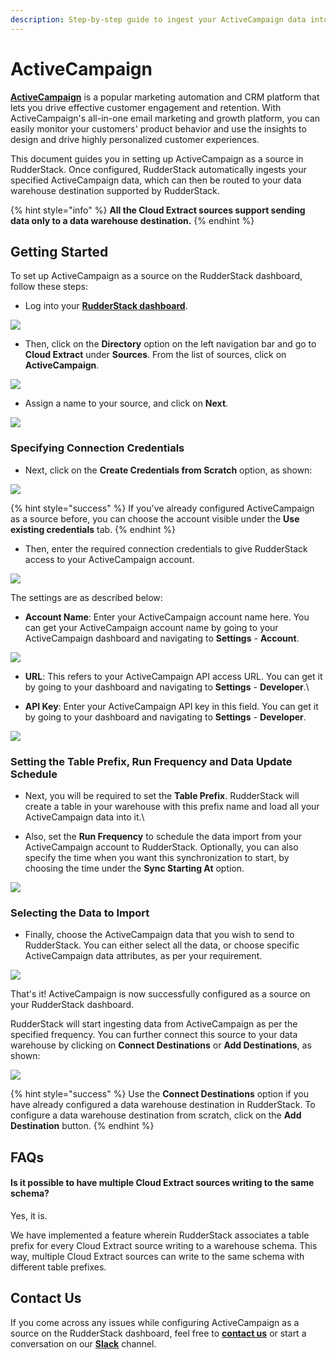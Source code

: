 ```yaml
---
description: Step-by-step guide to ingest your ActiveCampaign data into RudderStack.
---
```


# ActiveCampaign

[**ActiveCampaign**](https://www.activecampaign.com) is a popular marketing automation and CRM platform that lets you drive effective customer engagement and retention. With ActiveCampaign's all-in-one email marketing and growth platform, you can easily monitor your customers' product behavior and use the insights to design and drive highly personalized customer experiences.

This document guides you in setting up ActiveCampaign as a source in RudderStack. Once configured, RudderStack automatically ingests your specified ActiveCampaign data, which can then be routed to your data warehouse destination supported by RudderStack.

{% hint style="info" %}
**All the Cloud Extract sources support sending data only to a data warehouse destination.**
{% endhint %}

## Getting Started

To set up ActiveCampaign as a source on the RudderStack dashboard, follow these steps:

* Log into your [**RudderStack dashboard**](https://app.rudderlabs.com/signup?type=freetrial).

![](<../.gitbook/assets/1 (15) (1).png>)

* Then, click on the **Directory** option on the left navigation bar and go to **Cloud Extract** under **Sources**. From the list of sources, click on **ActiveCampaign**.

![](<../.gitbook/assets/2 (28).png>)

* Assign a name to your source, and click on **Next**.

![](<../.gitbook/assets/3 (25).png>)

### Specifying Connection Credentials

* Next, click on the **Create Credentials from Scratch** option, as shown:

![](<../.gitbook/assets/4 (24).png>)

{% hint style="success" %}
If you've already configured ActiveCampaign as a source before, you can choose the account visible under the **Use existing credentials** tab.
{% endhint %}

* Then, enter the required connection credentials to give RudderStack access to your ActiveCampaign account.

![](<../.gitbook/assets/5 (23).png>)

The settings are as described below:

* **Account Name**: Enter your ActiveCampaign account name here. You can get your ActiveCampaign account name by going to your ActiveCampaign dashboard and navigating to **Settings** - **Account**. 

![](../.gitbook/assets/settings.png)

* **URL**: This refers to your ActiveCampaign API access URL. You can get it by going to your dashboard and navigating to **Settings** - **Developer**.\

* **API Key**: Enter your ActiveCampaign API key in this field. You can get it by going to your dashboard and navigating to **Settings** - **Developer**.

![](../.gitbook/assets/settings-2.png)

### Setting the Table Prefix, Run Frequency and Data Update Schedule

* Next, you will be required to set the **Table Prefix**. RudderStack will create a table in your warehouse with this prefix name and load all your ActiveCampaign data into it.\

* Also, set the **Run Frequency** to schedule the data import from your ActiveCampaign account to RudderStack. Optionally, you can also specify the time when you want this synchronization to start, by choosing the time under the **Sync Starting At** option.

![](<../.gitbook/assets/6 (21).png>)

### Selecting the Data to Import

* Finally, choose the ActiveCampaign data that you wish to send to RudderStack. You can either select all the data, or choose specific ActiveCampaign data attributes, as per your requirement.

![](<../.gitbook/assets/7 (16).png>)

That's it! ActiveCampaign is now successfully configured as a source on your RudderStack dashboard. 

RudderStack will start ingesting data from ActiveCampaign as per the specified frequency. You can further connect this source to your data warehouse by clicking on **Connect Destinations** or **Add Destinations**, as shown:

![](<../.gitbook/assets/8 (8).png>)

{% hint style="success" %}
Use the **Connect Destinations** option if you have already configured a data warehouse destination in RudderStack. To configure a data warehouse destination from scratch, click on the **Add Destination** button.
{% endhint %}

## FAQs

#### Is it possible to have multiple Cloud Extract sources writing to the same schema?

Yes, it is. 

We have implemented a feature wherein RudderStack associates a table prefix for every Cloud Extract source writing to a warehouse schema. This way, multiple Cloud Extract sources can write to the same schema with different table prefixes.

## Contact Us

If you come across any issues while configuring ActiveCampaign as a source on the RudderStack dashboard, feel free to [**contact us**](mailto:%20docs@rudderstack.com) or start a conversation on our [**Slack**](https://resources.rudderstack.com/join-rudderstack-slack) channel.



